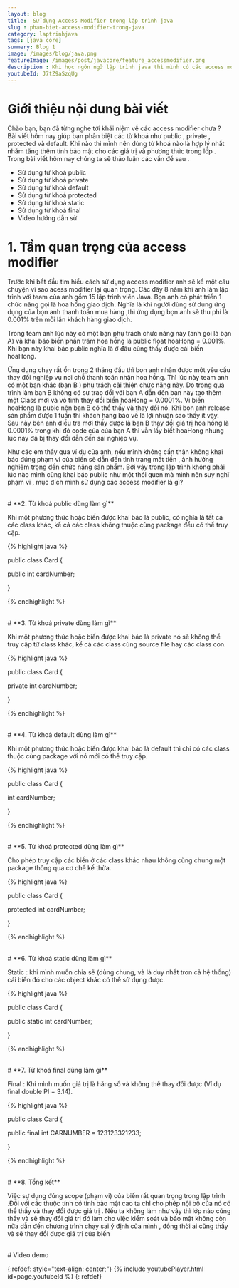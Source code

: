 ```yaml
---
layout: blog
title:  Sử dụng Access Modifier trong lập trình java
slug : phan-biet-access-modifier-trong-java
category: laptrinhjava
tags: [java core]
summery: Blog 1
image: /images/blog/java.png
featureImage: /images/post/javacore/feature_accessmodifier.png
description : Khi học ngôn ngữ lập trình java thì mình có các access modifier như public , private , static, default, protected, static, final. Mỗi từ khoá nó có một ý nghĩa và cách sử dụng khác nhau  trong lập trình java
youtubeId: J7tZ9aSzqUg
---
```


# **Giới thiệu nội dung bài viết**

Chào bạn, bạn đã từng nghe tới khái niệm về các access modifier  chưa ? Bài viết hôm nay giúp bạn phân biệt các từ khoá
như public , private , protected và default. Khi nào thì mình nên dùng từ khoá nào là hợp lý nhất nhằm tăng thêm tính bảo mật cho các giá trị và phương thức trong
lớp . Trong bài viết hôm nay chúng ta sẽ thảo luận các vấn đề sau .

- Sử dụng từ khoá public
- Sử dụng từ khoá private
- Sử dụng từ khoá default
- Sử dụng từ khoá protected
- Sử dụng từ khoá static
- Sử dụng từ khoá final
- Video hướng dẫn sử

# **1. Tầm quan trọng của access modifier**

Trước khi bắt đầu tìm hiểu cách sử dụng access modifier anh sẽ kể một câu chuyện vì sao acess modifier lại quan trọng. Các đây 8 năm khi anh làm lập trình với team của anh gồm 15 lập trình viên Java. Bọn anh có phát triển 1 chức năng gọi là hoa hồng giao dịch. Nghĩa là khi người dùng sử dụng ứng dụng của bọn anh thanh toán mua hàng ,thì ứng dụng bọn anh sẽ thu phí là 0.001% trên mỗi lần khách hàng giao dịch.

Trong team anh lúc này có một bạn phụ trách chức năng này (anh goi là bạn A) và khai báo biến phần trăm hoa hồng là public float hoaHong = 0.001%. Khi bạn này khai báo public nghĩa là ở đâu cũng thấy được cái biến hoaHong.

Ứng dụng chạy rất ổn trong 2 tháng đầu thì bọn anh nhận được một yêu cầu thay đổi nghiệp vụ nơi chỗ thanh toán nhận hoa hồng. Thì lúc này team anh có một bạn khác (bạn   B ) phụ trách cải thiện chức năng này. Do trong quá trình làm bạn B không có sự trao đổi với bạn A dẫn đến bạn này tạo thêm một Class mới và vô tình thay đổi biển hoaHong = 0.0001%. Vì biến hoaHong là pubic nên bạn B có thể thấy và thay đổi nó. Khi bọn anh release sản phẩm được 1 tuần thì khách hàng báo về là lợi nhuận sao thấy ít vậy. Sau này bên anh điều tra mới thấy được là bạn B thay đổi giá trị hoa hồng là 0.0001% trong khi đó code của của bạn A thì vẫn lấy biết hoaHong nhưng lúc này đã bị thay đổi dẫn đến sai nghiệp vụ.

Như các em thấy qua ví dụ của anh, nếu mình không cẩn thận không khai báo đúng phạm vi của biến sẽ dẫn đến tình trạng mất tiền , ảnh hưởng nghiêm trọng đến chức năng sản phẩm. Bởi vậy trong lập trình không phải lúc nào mình cũng khai báo public như một thói quen mà mình nên suy nghĩ phạm vi , mục đích mình sử dụng các access modifier là gì?

<br>
# **2. Từ khoá public dùng làm gì**

Khi một phương thức hoặc biến được khai báo là public, có nghĩa là tất cả các class khác, kể cả các class không thuộc cùng package đều có thể truy cập.

{% highlight java  %}

public class Card {

  public int cardNumber;

}

{% endhighlight %}

<br>
# **3. Từ khoá private  dùng làm gì**

Khi một phương thức hoặc biến được khai báo là private nó sẽ không thể truy cập từ class khác, kể cả các class cùng source file hay các class con.

{% highlight java  %}

public class Card {

  private int cardNumber;

}

{% endhighlight %}

<br>
# **4. Từ khoá default  dùng làm gì**

Khi một phương thức hoặc biến được khai báo là default thì chỉ có các class thuộc cùng package với nó mới có thể truy cập.

{% highlight java  %}

public class Card {

   int cardNumber;

}

{% endhighlight %}

<br>
# **5. Từ khoá protected   dùng làm gì**

Cho phép truy cập các biến ở các class khác nhau không cùng chung một package thông qua cơ chế kế thừa.

{% highlight java  %}

public class Card {

  protected int cardNumber;

}

{% endhighlight %}

<br>
# **6. Từ khoá static dùng làm gì**

Static : khi mình muốn chia sẽ (dùng chung, và là duy nhất tron cả hệ thống) cái biến đó cho các object khác có thể sử dụng được.

{% highlight java  %}

public class Card {

  public static int cardNumber;

}

{% endhighlight %}

<br>
# **7. Từ khoá final  dùng làm gì**

Final : Khi mình muốn giá trị là hằng số và không thể thay đổi được (Ví dụ final double PI = 3.14).

{% highlight java  %}

public class Card {

  public final int CARNUMBER = 123123321233;

}

{% endhighlight %}

<br>
# **8. Tổng kết**

Việc sự dụng đúng scope (phạm vi) của biến rất quan trọng trong lập trình .Đối với các thuộc tính có tính bảo mật cao ta chỉ cho phép nội bộ của nó có thể thấy và thay
đổi được giá trị . Nếu ta không làm như vậy thì lớp nào cũng thấy và sẽ thay đổi giá trị đó làm cho việc kiểm soát và bảo mật không còn nữa dẫn đến chương trình chạy sai ý
định của mình , đồng thời ai cũng thấy và sẽ thay đổi được giá trị của biến

<br>
# Video demo  

{:refdef: style="text-align: center;"}
{% include youtubePlayer.html id=page.youtubeId %}
{: refdef}
